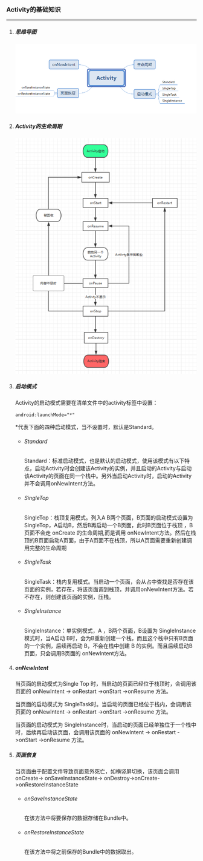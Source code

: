 ### Activity的基础知识

------



1. ##### 思维导图

   ![Activity基础知识](https://raw.githubusercontent.com/ljingya/LearningNotes/master/Image/Activity%E5%9F%BA%E7%A1%80%E7%9F%A5%E8%AF%86.jpg)

2. ##### Activity的生命周期

   ![Activity的生命周期](https://raw.githubusercontent.com/ljingya/LearningNotes/master/Image/Activity%E7%9A%84%E7%94%9F%E5%91%BD%E5%91%A8%E6%9C%9F.jpg)

3. ##### 启动模式

   Activity的启动模式需要在清单文件中的activity标签中设置：

   ```
   android:launchMode="*"
   ```

   *代表下面的四种启动模式，当不设置时，默认是Standard。

   - ###### Standard

     Standard：标准启动模式，也是默认的启动模式，使用该模式有以下特点，启动Activity时会创建该Activity的实例，并且启动的Activity与启动该Activity的页面在同一个栈中。另外当启动Activity时，启动的Activity并不会调用onNewIntent方法。

   - ###### SingleTop

     SingleTop：栈顶复用模式。列入A  B两个页面，B页面的启动模式设置为 SingleTop，A启动B，然后B再启动一个B页面，此时B页面位于栈顶 ，B页面不会走 onCreate 的生命周期,而是调用 onNewIntent方法。然后在栈顶的B页面启动A页面，由于A页面不在栈顶，所以A页面需要重新创建调用完整的生命周期

   - ###### SingleTask

     SingleTask：栈内复用模式。当启动一个页面，会从占中查找是否存在该页面的实例，若存在，将该页面调到栈顶，并调用onNewIntent方法。若不存在，则创建该页面的实例，压栈。

   - ###### SingleInstance

     SingleInstance：单实例模式，A ，B两个页面，B设置为 SingleInstance 模式时，当A启动 B时，会为B重新创建一个栈，而且这个栈中只有B页面的一个实例，后续再启动 B，不会在栈中创建 B 的实例。而且后续启动B 页面，只会调用B页面的 onNewIntent方法。

4. ##### onNewIntent

   当页面的启动模式为Single Top 时，当启动的页面已经位于栈顶时，会调用该页面的 onNewIntent -> onRestart ->onStart ->onResume 方法。

   当页面的启动模式为 SingleTask时。当启动的页面已经位于栈内，会调用该页面的 onNewIntent -> onRestart ->onStart ->onResume 方法。

   当页面的启动模式为 SingleInstance时，当启动的页面已经单独位于一个栈中时，后续再启动该页面，会调用该页面的 onNewIntent -> onRestart ->onStart ->onResume 方法。

5. ##### 页面恢复

   当页面由于配置文件导致页面意外死亡，如横竖屏切换，该页面会调用 onCreate-> onSaveInstanceState-> onDestroy->onCreate->onRestoreInstanceState

   - ###### onSaveInstanceState

     在该方法中将要保存的数据存储在Bundle中。

   - ###### onRestoreInstanceState

     在该方法中将之前保存的Bundle中的数据取出。